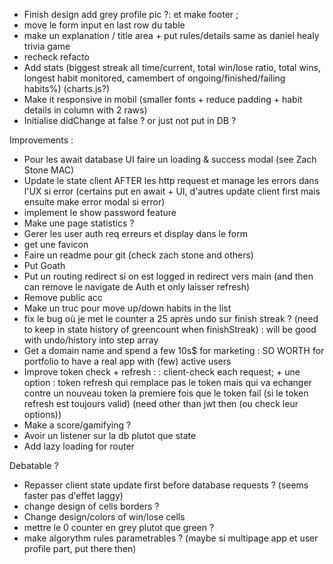 - Finish design add grey profile pic ?:  et make footer ;
- move le form input en last row du table
- make un explanation / title area + put rules/details same as daniel healy trivia game
- recheck refacto
-  Add stats (biggest streak all time/current, total win/lose ratio, total wins, longest habit monitored, camembert of ongoing/finished/failing habits%) (charts.js?)
- Make it responsive in mobil (smaller fonts + reduce padding + habit details in column with 2 raws)
- Initialise didChange at false ? or just not put in DB ?

Improvements :
- Pour les await database UI faire un loading & success modal (see Zach Stone MAC)
- Update le state client AFTER les http request et manage les errors dans l'UX si error (certains put en await + UI, d'autres update client first mais ensuite make error modal si error)
- implement le show password feature
- Make une page statistics ?
- Gerer les user auth req erreurs et display dans le form
- get une favicon
- Faire un readme pour git (check zach stone and others)
- Put Goath
- Put un routing redirect si on est logged in redirect vers main (and then can remove le navigate de Auth et only laisser refresh)
- Remove public acc
- Make un truc pour move up/down habits in the list
- fix le bug où je met le counter a 25 après undo sur finish streak ? (need to keep in state history of greencount when finishStreak) : will be good with undo/history into step array
- Get a domain name and spend a few 10s$ for marketing : SO WORTH for portfolio to have a real app with (few) active users
- Improve token check + refresh :
: client-check each request; + une option : token refresh qui remplace pas le token mais qui va echanger contre un nouveau token la premiere fois que le token fail (si le token refresh est toujours valid) (need other than jwt then (ou check leur options))
- Make a score/gamifying ?
- Avoir un listener sur la db plutot que state
- Add lazy loading for router


Debatable ?
- Repasser client state update first before database requests ? (seems faster pas d'effet laggy)
- change design of cells borders ?
- Change design/colors of win/lose cells
- mettre le 0 counter en grey plutot que green ?
- make algorythm rules parametrables ? (maybe si multipage app et user profile part, put there then)